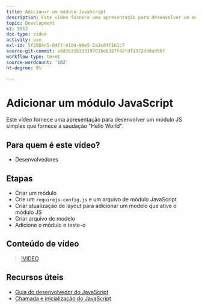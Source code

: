 ```yaml
---
title: Adicionar um módulo JavaScript
description: Este vídeo fornece uma apresentação para desenvolver um módulo JS simples que fornece a saudação "Hello World".
topic: Development
kt: 5612
doc-type: video
activity: use
exl-id: 5f2984d5-84f7-41d4-99e5-2a2c0ff1b1c7
source-git-commit: e8d2631b31319701beb327f42fdf1372d9dad9b7
workflow-type: tm+mt
source-wordcount: '102'
ht-degree: 0%

---
```


# Adicionar um módulo JavaScript

Este vídeo fornece uma apresentação para desenvolver um módulo JS simples que fornece a saudação &quot;Hello World&quot;.

## Para quem é este vídeo?

- Desenvolvedores

## Etapas

- Criar um módulo
- Crie um `requirejs-config.js` e um arquivo de módulo JavaScript
- Criar atualização de layout para adicionar um modelo que ative o módulo JS
- Criar arquivo de modelo
- Adicione o módulo e teste-o

## Conteúdo de vídeo

>[!VIDEO](https://video.tv.adobe.com/v/35790?quality=12&learn=on)

## Recursos úteis

- [Guia do desenvolvedor do JavaScript](https://developer.adobe.com/commerce/frontend-core/javascript/)
- [Chamada e inicialização do JavaScript](https://developer.adobe.com/commerce/frontend-core/javascript/init/)
